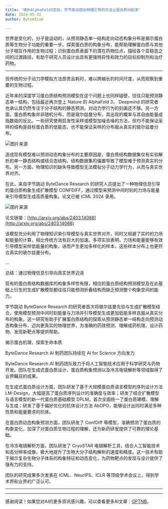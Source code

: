 ```yaml
---
title: '填补AlphaFold3空白，字节跳动提出物理引导的方法让蛋白质动起来'
date: 2024-05-31
author: ByteAILab

---
```


世界是变化的，分子是运动的，从预测静态单一结构走向动态构象分布是揭示蛋白质等生物分子功能的重要一步。探索蛋白质的构象分布，能帮助理解蛋白质与其他分子相互作用的生物过程；识别蛋白质表面下的潜在药物位点，描绘各个亚稳态之间的过渡路径，有助于研究人员设计出具有更强特异性和效力的目标抑制剂和治疗药物。

---
但传统的分子动力学模拟方法昂贵且耗时，难以跨越长的时间尺度，从而观察到重要的生物过程。

近年来的深度学习蛋白质结构预测模型在这个问题上也同样碰壁，往往只能预测静态单一结构，包括最近再次登上 Nature 的 AlphaFold 3， Deepmind 的研究者也承认其仍然专注于分子结构的静态预测，对动力学行为的刻画还不够。另一方面，蛋白质构象并非随机分布，而是玻尔兹曼分布，其出现的概率与其自由能量成指数级的反比。一些研究使用启发性采样或模型加噪去噪的方法，但均不能保证采样的结构是目标蛋白质的低能态，也不能保证采样的分布服从真实的玻尔兹曼分布。

![图片来源](https://mmbiz.qpic.cn/sz_mmbiz_png/KmXPKA19gW8r7d6fJBwe7lP3o5eFkyB1j5v4gXBfgyRg3YCvunOkBZibic45sSpUW5Lb5IJONOiaM9icodgiacd4JUw/640?wx_fmt=png&from=appmsg)

造成现有模型难以预测动态构象分布的主要原因是，蛋白质结构数据集仅有实验解析的单一静态结构或结合态结构，结构数据集的偏置导致了模型难于预测真实的分布。另一方面，物理知识的缺失导致模型无法模拟分子动力学行为，从而与真实世界对齐。

在此，来自字节跳动 ByteDance Research 的研究人员提出了一种物理信息引导的蛋白质构象生成扩散模型 CONFDIFF，通过模型来预测中间时刻的力场与能量来引导模型生成高质量构象。论文已被 ICML 2024 录用。

![图片来源](https://mmbiz.qpic.cn/sz_mmbiz_png/KmXPKA19gW8r7d6fJBwe7lP3o5eFkyB1nMtGtq3mR77fQibrvZQfCRI8Po0cCsFfwYLOMlVeK2ZvyV3fWFCcxTg/640?wx_fmt=png&from=appmsg)

论文链接：[http://arxiv.org/abs/2403.14088](http://arxiv.org/abs/2403.14088)

该模型充分利用了物理知识来引导模型与真实世界对齐，同时又规避了实时的力场和能量的计算，相比传统方法有巨大的加速。多项实验表明，力场和能量能够有效引导模型采样低能量的构象，进而产生更加多样化的样本，这些样本分布上也更符合真实的玻尔兹曼分布。

...

总结：通过物理信息引导向真实世界迈进

现有的蛋白质结构数据库的构象多样性有限，相应的蛋白质结构预测模型及在此基础上衍生的生成扩散模型都往往只能预测折叠结构而缺乏预测整个构象空间的能力。

字节跳动 ByteDance Research 的研究者首次将玻尔兹曼先验与生成扩散模型结合，使用模型预测中间时刻能量与力场并引导模型生成更加低能多样且服从真实分布的构象。这一研究有助于扩展蛋白质结构的探索从预测静态单一结构走向预测动态构象分布，迈向更真实的物理世界，为准确的药效预测、理解成药机理、设计药物、发现新靶点等提供帮助。

揭示蛋白机理，探索生命本质

ByteDance Research AI 制药团队持续在 AI for Science 方向发力

ByteDance Research AI 制药团队致力于将人工智能技术应用于科学研究与药物开发。团队在生成式蛋白质设计、蛋白质构象预测以及冷冻电镜解析等领域取得了业界瞩目的成果。

在生成式蛋白质设计方面，团队研发了基于大规模蛋白质语言模型的序列设计方法 LM-Design，大幅提高了蛋白质序列设计的准确度与效率；研发了结合扩散模型与语言模型的新一代蛋白质基础模型 DPLM，首次全面统一了蛋白质建模、理解与生成；研发了基于偏好优化的抗体设计方法 AbDPO，能够设计出同时满足多种性质和能量要求的抗体。

在蛋白质动态构象预测方面，团队研发了 ConfDiff 等模型，准确预测了蛋白质的构象变化，加深了对蛋白质生物过程的理解，还为新药研发提供了可靠的理论基础。

在冷冻电镜解析方面，团队研发了 CryoSTAR 电镜解析工具，结合人工智能技术和高分辨率成像，极大地提升了生物大分子结构解析的速度和精度。这一技术有助于揭示复杂生物分子体系的构象特征和动态变化，为药物靶点的发现与设计提供了强有力的支持。

团队的研究成果多次发表在 ICML、NeurIPS、ICLR 等顶级学术会议上，得到学术界和业界的广泛认可。

---
---
感谢阅读！如果您对AI的更多资讯感兴趣，可以查看更多AI文章：[GPTNB](https://gptnb.com)。
